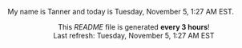 My name is Tanner and today is Tuesday, November 5, 1:27 AM EST.

<p align="center">This <i>README</i> file is generated <b>every 3 hours</b>!</br>Last refresh: Tuesday, November 5, 1:27 AM EST<br /></p>
